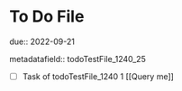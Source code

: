 # To Do File

due:: 2022-09-21

metadatafield:: todoTestFile_1240_25

- [ ] Task of todoTestFile_1240 1 [[Query me]]
